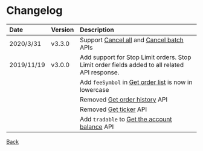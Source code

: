 # Changelog

| Date | Version | Description |
| :--- | :--- | :--- |
| 2020/3/31 | v3.3.0 | Support [Cancel all](auth/cancel-all.md) and [Cancel batch](auth/cancel-batch.md) APIs |
| 2019/11/19 | v3.0.0 | Add support for Stop Limit orders. Stop Limit order fields added to all related API response. |
|  |  | Add `feeSymbol` in [Get order list](auth/order-list.md) is now in lowercase |
|  |  | Removed [Get order history](rest/auth/history.md) API |
|  |  | Removed [Get ticker](rest/open/ticker.md) API |
|  |  | Add `tradable` to [Get the account balance](auth/account-balance.md) API |

[Back](rest.md)

